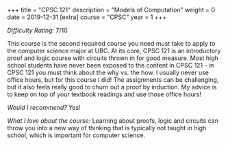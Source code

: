 +++
title = "CPSC 121"
description = "Models of Computation"
weight = 0
date = 2019-12-31
[extra]
course = "CPSC"
year = 1
+++

*Difficulty Rating:* 7/10

This course is the second required course you need must take to apply to the computer science major at UBC. At its core, CPSC 121 is an introductory proof and logic course with circuits thrown in for good measure. Most high school students have never been exposed to the content in CPSC 121 - in CPSC 121 you must think about the why vs. the how. I usually never use office hours, but for this course I did! The assignments can be challenging, but it also feels really good to churn out a proof by induction. My advice is to keep on top of your textbook readings and use those office hours!

*Would I recommend?* Yes!

*What I love about the course:* Learning about proofs, logic and circuits can throw you into a new way of thinking that is typically not taught in high school, which is important for computer science.
